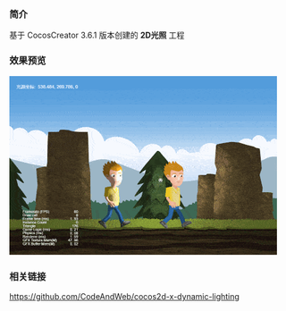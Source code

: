 ### 简介
基于 CocosCreator 3.6.1 版本创建的 **2D光照** 工程

### 效果预览
![image](../../../gif/202202/2022022801.gif)

### 相关链接
https://github.com/CodeAndWeb/cocos2d-x-dynamic-lighting